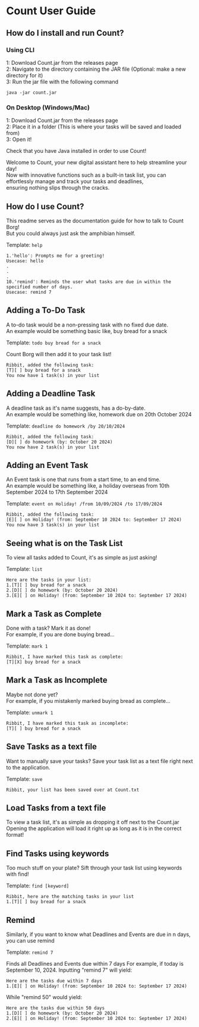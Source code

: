 # Count User Guide

## How do I install and run Count?
### Using CLI
1: Download Count.jar from the releases page  
2: Navigate to the directory containing the JAR file (Optional: make a new directory for it)  
3: Run the jar file with the following command
```
java -jar count.jar
```
### On Desktop (Windows/Mac)
1: Download Count.jar from the releases page  
2: Place it in a folder (This is where your tasks will be saved and loaded from)  
3: Open it!  

Check that you have Java installed in order to use Count!

Welcome to Count, your new digital assistant here to help streamline your day!  
Now with innovative functions such as a built-in task list, you can effortlessly manage and track your tasks and deadlines,  
ensuring nothing slips through the cracks.

## How do I use Count?

This readme serves as the documentation guide for how to talk to Count Borg!  
But you could always just ask the amphibian himself.

Template: `help`

```
1.'hello': Prompts me for a greeting!
Usecase: hello
.
.
.
10.'remind': Reminds the user what tasks are due in within the specified number of days.
Usecase: remind 7
```

## Adding a To-Do Task

A to-do task would be a non-pressing task with no fixed due date.  
An example would be something basic like, buy bread for a snack

Template: `todo buy bread for a snack`

Count Borg will then add it to your task list!

```
Ribbit, added the following task:
[T][ ] buy bread for a snack
You now have 1 task(s) in your list
```

## Adding a Deadline Task

A deadline task as it's name suggests, has a do-by-date.  
An example would be something like, homework due on 20th October 2024

Template: `deadline do homework /by 20/10/2024`

```
Ribbit, added the following task:
[D][ ] do homework (by: October 20 2024)
You now have 2 task(s) in your list
```

## Adding an Event Task

An Event task is one that runs from a start time, to an end time.  
An example would be something like,
a holiday overseas from 10th September 2024 to 17th September 2024

Template: `event on Holiday! /from 10/09/2024 /to 17/09/2024`

```
Ribbit, added the following task:
[E][ ] on Holiday! (from: September 10 2024 to: September 17 2024)
You now have 3 task(s) in your list
```

## Seeing what is on the Task List

To view all tasks added to Count, it's as simple as just asking!

Template: `list`

```
Here are the tasks in your list:
1.[T][ ] buy bread for a snack
2.[D][ ] do homework (by: October 20 2024)
3.[E][ ] on Holiday! (from: September 10 2024 to: September 17 2024)
```

## Mark a Task as Complete

Done with a task? Mark it as done!  
For example, if you are done buying bread...

Template: `mark 1`

```
Ribbit, I have marked this task as complete:
[T][X] buy bread for a snack
```

## Mark a Task as Incomplete

Maybe not done yet?  
For example, if you mistakenly marked buying bread as complete...

Template: `unmark 1`

```
Ribbit, I have marked this task as incomplete:
[T][ ] buy bread for a snack
```

## Save Tasks as a text file

Want to manually save your tasks?
Save your task list as a text file right next to the application.

Template: `save`

```
Ribbit, your list has been saved over at Count.txt
```

## Load Tasks from a text file

To view a task list, it's as simple as dropping it off next to the Count.jar  
Opening the application will load it right up as long as it is in the correct format!

## Find Tasks using keywords

Too much stuff on your plate? Sift through your task list using keywords with find!

Template: `find [keyword]`

```
Ribbit, here are the matching tasks in your list
1.[T][ ] buy bread for a snack
```

## Remind

Similarly, if you want to know what Deadlines and Events are due in n days, you can use remind

Template: `remind 7`

Finds all Deadlines and Events due within 7 days
For example, if today is September 10, 2024. Inputting "remind 7" will yield:

```
Here are the tasks due within 7 days
1.[E][ ] on Holiday! (from: September 10 2024 to: September 17 2024)
```

While "remind 50" would yield:

```
Here are the tasks due within 50 days
1.[D][ ] do homework (by: October 20 2024)
2.[E][ ] on Holiday! (from: September 10 2024 to: September 17 2024)
```
